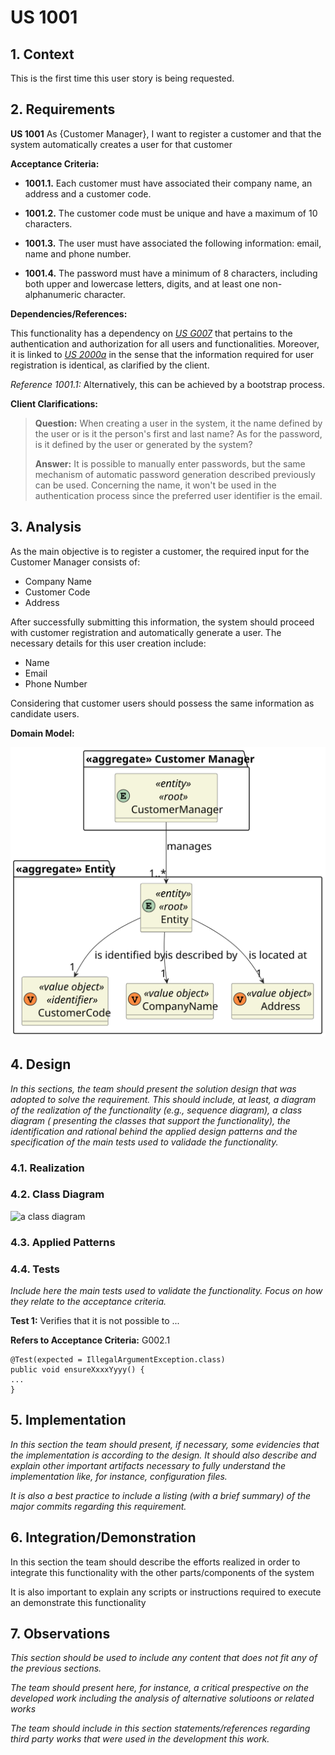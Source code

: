 # US 1001

## 1. Context

This is the first time this user story is being requested.

## 2. Requirements

**US 1001** As {Customer Manager}, I want to register a customer and that the system automatically creates a user for
that customer

**Acceptance Criteria:**

- **1001.1.** Each customer must have associated their company name, an address and a customer code.

- **1001.2.** The customer code must be unique and have a maximum of 10 characters.

- **1001.3.** The user must have associated the following information: email, name and phone number.
- **1001.4.** The password must have a minimum of 8 characters, including both upper and lowercase letters, digits, and
  at least one non-alphanumeric character.

**Dependencies/References:**

This functionality has a dependency on [_US G007_](../us_g007) that pertains to the authentication and authorization for
all users and functionalities.
Moreover, it is linked to [_US 2000a_](../sb_us_2000a) in the sense that the information required for user registration
is identical, as clarified by the client.

_Reference 1001.1:_ Alternatively, this can be achieved by a bootstrap process.

**Client Clarifications:**

> **Question:** When creating a user in the system, it the name defined by the user or is it the person's first and last
> name?
> As for the password, is it defined by the user or generated by the system?
>
> **Answer:** It is possible to manually enter passwords, but the same
> mechanism of automatic password generation described previously can be used. Concerning the name, it won't be used
> in the authentication process since the preferred user identifier is the email.

## 3. Analysis

As the main objective is to register a customer, the required input for the Customer Manager consists of:

* Company Name
* Customer Code
* Address

After successfully submitting this information, the system should proceed with customer registration and automatically
generate a user. The necessary details for this user creation include:

* Name
* Email
* Phone Number

Considering that customer users should possess the same information as candidate users.

**Domain Model:**

![Domain-Model-US-1001](domain-model-us-1001.svg)

## 4. Design

*In this sections, the team should present the solution design that was adopted to solve the requirement. This should
include, at least, a diagram of the realization of the functionality (e.g., sequence diagram), a class diagram (
presenting the classes that support the functionality), the identification and rational behind the applied design
patterns and the specification of the main tests used to validade the functionality.*

### 4.1. Realization

### 4.2. Class Diagram

![a class diagram]()

### 4.3. Applied Patterns

### 4.4. Tests

*Include here the main tests used to validate the functionality. Focus on how they relate to the acceptance criteria.*

**Test 1:** Verifies that it is not possible to ...

**Refers to Acceptance Criteria:** G002.1

````
@Test(expected = IllegalArgumentException.class)
public void ensureXxxxYyyy() {
...
}
````

## 5. Implementation

*In this section the team should present, if necessary, some evidencies that the implementation is according to the
design. It should also describe and explain other important artifacts necessary to fully understand the implementation
like, for instance, configuration files.*

*It is also a best practice to include a listing (with a brief summary) of the major commits regarding this
requirement.*

## 6. Integration/Demonstration

In this section the team should describe the efforts realized in order to integrate this functionality with the other
parts/components of the system

It is also important to explain any scripts or instructions required to execute an demonstrate this functionality

## 7. Observations

*This section should be used to include any content that does not fit any of the previous sections.*

*The team should present here, for instance, a critical prespective on the developed work including the analysis of
alternative solutioons or related works*

*The team should include in this section statements/references regarding third party works that were used in the
development this work.*